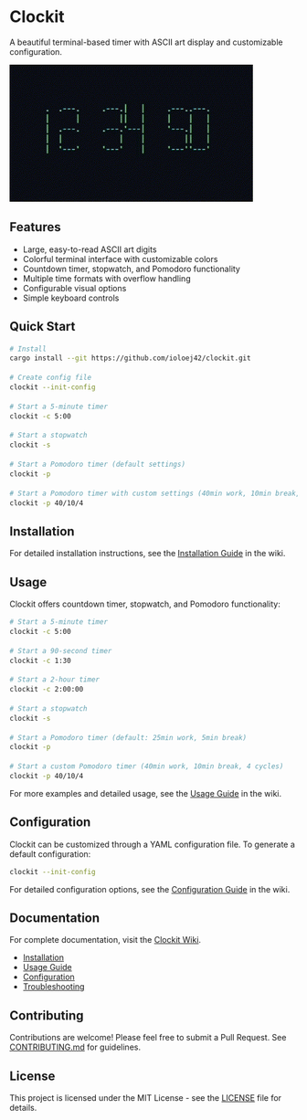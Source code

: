 # Clockit

A beautiful terminal-based timer with ASCII art display and customizable configuration.

![Clockit Demo](docs/demo.gif)

## Features

- Large, easy-to-read ASCII art digits
- Colorful terminal interface with customizable colors
- Countdown timer, stopwatch, and Pomodoro functionality
- Multiple time formats with overflow handling
- Configurable visual options
- Simple keyboard controls

## Quick Start

```bash
# Install
cargo install --git https://github.com/ioloej42/clockit.git

# Create config file
clockit --init-config

# Start a 5-minute timer
clockit -c 5:00

# Start a stopwatch
clockit -s

# Start a Pomodoro timer (default settings)
clockit -p

# Start a Pomodoro timer with custom settings (40min work, 10min break, 4 cycles)
clockit -p 40/10/4
```

## Installation

For detailed installation instructions, see the [Installation Guide](https://github.com/ioloej42/clockit/wiki/Installation) in the wiki.

## Usage

Clockit offers countdown timer, stopwatch, and Pomodoro functionality:

```bash
# Start a 5-minute timer
clockit -c 5:00

# Start a 90-second timer
clockit -c 1:30

# Start a 2-hour timer
clockit -c 2:00:00

# Start a stopwatch
clockit -s

# Start a Pomodoro timer (default: 25min work, 5min break)
clockit -p

# Start a custom Pomodoro timer (40min work, 10min break, 4 cycles)
clockit -p 40/10/4
```

For more examples and detailed usage, see the [Usage Guide](https://github.com/ioloej42/clockit/wiki/Usage-Guide) in the wiki.

## Configuration

Clockit can be customized through a YAML configuration file. To generate a default configuration:

```bash
clockit --init-config
```

For detailed configuration options, see the [Configuration Guide](https://github.com/ioloej42/clockit/wiki/Configuration) in the wiki.

## Documentation

For complete documentation, visit the [Clockit Wiki](https://github.com/ioloej42/clockit/wiki).

- [Installation](https://github.com/ioloej42/clockit/wiki/Installation)
- [Usage Guide](https://github.com/ioloej42/clockit/wiki/Usage-Guide)
- [Configuration](https://github.com/ioloej42/clockit/wiki/Configuration)
- [Troubleshooting](https://github.com/ioloej42/clockit/wiki/Troubleshooting)

## Contributing

Contributions are welcome! Please feel free to submit a Pull Request. See [CONTRIBUTING.md](CONTRIBUTING.md) for guidelines.

## License

This project is licensed under the MIT License - see the [LICENSE](LICENSE) file for details.
